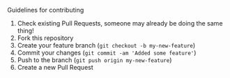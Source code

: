 Guidelines for contributing

1. Check existing Pull Requests, someone may already be doing the same thing!
2. Fork this repository
3. Create your feature branch (`git checkout -b my-new-feature`)
4. Commit your changes (`git commit -am 'Added some feature'`)
5. Push to the branch (`git push origin my-new-feature`)
6. Create a new Pull Request
